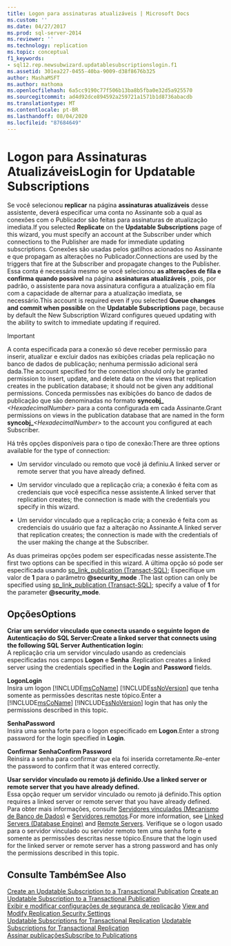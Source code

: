 ```yaml
---
title: Logon para assinaturas atualizáveis | Microsoft Docs
ms.custom: ''
ms.date: 04/27/2017
ms.prod: sql-server-2014
ms.reviewer: ''
ms.technology: replication
ms.topic: conceptual
f1_keywords:
- sql12.rep.newsubwizard.updatablesubscriptionslogin.f1
ms.assetid: 301ea227-0455-40ba-9009-d38f8676b325
author: MashaMSFT
ms.author: mathoma
ms.openlocfilehash: 6a5cc9190c77f506b13ba8b5fba0e32d5a925570
ms.sourcegitcommit: ad4d92dce894592a259721a1571b1d8736abacdb
ms.translationtype: MT
ms.contentlocale: pt-BR
ms.lasthandoff: 08/04/2020
ms.locfileid: "87684649"
---
```

# <a name="login-for-updatable-subscriptions"></a><span data-ttu-id="015e1-102">Logon para Assinaturas Atualizáveis</span><span class="sxs-lookup"><span data-stu-id="015e1-102">Login for Updatable Subscriptions</span></span>
  <span data-ttu-id="015e1-103">Se você selecionou **replicar** na página **assinaturas atualizáveis** desse assistente, deverá especificar uma conta no Assinante sob a qual as conexões com o Publicador são feitas para assinaturas de atualização imediata.</span><span class="sxs-lookup"><span data-stu-id="015e1-103">If you selected **Replicate** on the **Updatable Subscriptions** page of this wizard, you must specify an account at the Subscriber under which connections to the Publisher are made for immediate updating subscriptions.</span></span> <span data-ttu-id="015e1-104">Conexões são usadas pelos gatilhos acionados no Assinante e que propagam as alterações no Publicador.</span><span class="sxs-lookup"><span data-stu-id="015e1-104">Connections are used by the triggers that fire at the Subscriber and propagate changes to the Publisher.</span></span> <span data-ttu-id="015e1-105">Essa conta é necessária mesmo se você selecionou **as alterações de fila e confirma quando possível** na página **assinaturas atualizáveis** , pois, por padrão, o assistente para nova assinatura configura a atualização em fila com a capacidade de alternar para a atualização imediata, se necessário.</span><span class="sxs-lookup"><span data-stu-id="015e1-105">This account is required even if you selected **Queue changes and commit when possible** on the **Updatable Subscriptions** page, because by default the New Subscription Wizard configures queued updating with the ability to switch to immediate updating if required.</span></span>  
  
> [!IMPORTANT]  
>  <span data-ttu-id="015e1-106">A conta especificada para a conexão só deve receber permissão para inserir, atualizar e excluir dados nas exibições criadas pela replicação no banco de dados de publicação; nenhuma permissão adicional será dada.</span><span class="sxs-lookup"><span data-stu-id="015e1-106">The account specified for the connection should only be granted permission to insert, update, and delete data on the views that replication creates in the publication database; it should not be given any additional permissions.</span></span> <span data-ttu-id="015e1-107">Conceda permissões nas exibições do banco de dados de publicação que são denominadas no formato **syncobj_** _\<HexadecimalNumber>_ para a conta configurada em cada Assinante.</span><span class="sxs-lookup"><span data-stu-id="015e1-107">Grant permissions on views in the publication database that are named in the form **syncobj_**_\<HexadecimalNumber>_ to the account you configured at each Subscriber.</span></span>  
  
 <span data-ttu-id="015e1-108">Há três opções disponíveis para o tipo de conexão:</span><span class="sxs-lookup"><span data-stu-id="015e1-108">There are three options available for the type of connection:</span></span>  
  
-   <span data-ttu-id="015e1-109">Um servidor vinculado ou remoto que você já definiu.</span><span class="sxs-lookup"><span data-stu-id="015e1-109">A linked server or remote server that you have already defined.</span></span>  
  
-   <span data-ttu-id="015e1-110">Um servidor vinculado que a replicação cria; a conexão é feita com as credenciais que você especifica nesse assistente.</span><span class="sxs-lookup"><span data-stu-id="015e1-110">A linked server that replication creates; the connection is made with the credentials you specify in this wizard.</span></span>  
  
-   <span data-ttu-id="015e1-111">Um servidor vinculado que a replicação cria; a conexão é feita com as credenciais do usuário que faz a alteração no Assinante.</span><span class="sxs-lookup"><span data-stu-id="015e1-111">A linked server that replication creates; the connection is made with the credentials of the user making the change at the Subscriber.</span></span>  
  
 <span data-ttu-id="015e1-112">As duas primeiras opções podem ser especificadas nesse assistente.</span><span class="sxs-lookup"><span data-stu-id="015e1-112">The first two options can be specified in this wizard.</span></span> <span data-ttu-id="015e1-113">A última opção só pode ser especificada usando [sp_link_publication &#40;Transact-SQL&#41;](/sql/relational-databases/system-stored-procedures/sp-link-publication-transact-sql); Especifique um valor de **1** para o parâmetro **@security_mode** .</span><span class="sxs-lookup"><span data-stu-id="015e1-113">The last option can only be specified using [sp_link_publication &#40;Transact-SQL&#41;](/sql/relational-databases/system-stored-procedures/sp-link-publication-transact-sql); specify a value of **1** for the parameter **@security_mode**.</span></span>  
  
## <a name="options"></a><span data-ttu-id="015e1-114">Opções</span><span class="sxs-lookup"><span data-stu-id="015e1-114">Options</span></span>  
 <span data-ttu-id="015e1-115">**Criar um servidor vinculado que conecta usando o seguinte logon de Autenticação do SQL Server:**</span><span class="sxs-lookup"><span data-stu-id="015e1-115">**Create a linked server that connects using the following SQL Server Authentication login:**</span></span>  
 <span data-ttu-id="015e1-116">A replicação cria um servidor vinculado usando as credenciais especificadas nos campos **Logon** e **Senha** .</span><span class="sxs-lookup"><span data-stu-id="015e1-116">Replication creates a linked server using the credentials specified in the **Login** and **Password** fields.</span></span>  
  
 <span data-ttu-id="015e1-117">**Logon**</span><span class="sxs-lookup"><span data-stu-id="015e1-117">**Login**</span></span>  
 <span data-ttu-id="015e1-118">Insira um logon [!INCLUDE[msCoName](../../includes/msconame-md.md)] [!INCLUDE[ssNoVersion](../../includes/ssnoversion-md.md)] que tenha somente as permissões descritas neste tópico.</span><span class="sxs-lookup"><span data-stu-id="015e1-118">Enter a [!INCLUDE[msCoName](../../includes/msconame-md.md)] [!INCLUDE[ssNoVersion](../../includes/ssnoversion-md.md)] login that has only the permissions described in this topic.</span></span>  
  
 <span data-ttu-id="015e1-119">**Senha**</span><span class="sxs-lookup"><span data-stu-id="015e1-119">**Password**</span></span>  
 <span data-ttu-id="015e1-120">Insira uma senha forte para o logon especificado em **Logon**.</span><span class="sxs-lookup"><span data-stu-id="015e1-120">Enter a strong password for the login specified in **Login**.</span></span>  
  
 <span data-ttu-id="015e1-121">**Confirmar Senha**</span><span class="sxs-lookup"><span data-stu-id="015e1-121">**Confirm Password**</span></span>  
 <span data-ttu-id="015e1-122">Reinsira a senha para confirmar que ela foi inserida corretamente.</span><span class="sxs-lookup"><span data-stu-id="015e1-122">Re-enter the password to confirm that it was entered correctly.</span></span>  
  
 <span data-ttu-id="015e1-123">**Usar servidor vinculado ou remoto já definido.**</span><span class="sxs-lookup"><span data-stu-id="015e1-123">**Use a linked server or remote server that you have already defined.**</span></span>  
 <span data-ttu-id="015e1-124">Essa opção requer um servidor vinculado ou remoto já definido.</span><span class="sxs-lookup"><span data-stu-id="015e1-124">This option requires a linked server or remote server that you have already defined.</span></span> <span data-ttu-id="015e1-125">Para obter mais informações, consulte [Servidores vinculados &#40;Mecanismo de Banco de Dados&#41;](../linked-servers/linked-servers-database-engine.md) e [Servidores remotos](../../database-engine/configure-windows/remote-servers.md).</span><span class="sxs-lookup"><span data-stu-id="015e1-125">For more information, see [Linked Servers &#40;Database Engine&#41;](../linked-servers/linked-servers-database-engine.md) and [Remote Servers](../../database-engine/configure-windows/remote-servers.md).</span></span> <span data-ttu-id="015e1-126">Verifique se o logon usado para o servidor vinculado ou servidor remoto tem uma senha forte e somente as permissões descritas nesse tópico.</span><span class="sxs-lookup"><span data-stu-id="015e1-126">Ensure that the login used for the linked server or remote server has a strong password and has only the permissions described in this topic.</span></span>  
  
## <a name="see-also"></a><span data-ttu-id="015e1-127">Consulte Também</span><span class="sxs-lookup"><span data-stu-id="015e1-127">See Also</span></span>  
 <span data-ttu-id="015e1-128">[Create an Updatable Subscription to a Transactional Publication](publish/create-an-updatable-subscription-to-a-transactional-publication.md) </span><span class="sxs-lookup"><span data-stu-id="015e1-128">[Create an Updatable Subscription to a Transactional Publication](publish/create-an-updatable-subscription-to-a-transactional-publication.md) </span></span>  
 <span data-ttu-id="015e1-129">[Exibir e modificar configurações de segurança de replicação](security/view-and-modify-replication-security-settings.md) </span><span class="sxs-lookup"><span data-stu-id="015e1-129">[View and Modify Replication Security Settings](security/view-and-modify-replication-security-settings.md) </span></span>  
 <span data-ttu-id="015e1-130">[Updatable Subscriptions for Transactional Replication](transactional/updatable-subscriptions-for-transactional-replication.md) </span><span class="sxs-lookup"><span data-stu-id="015e1-130">[Updatable Subscriptions for Transactional Replication](transactional/updatable-subscriptions-for-transactional-replication.md) </span></span>  
 [<span data-ttu-id="015e1-131">Assinar publicações</span><span class="sxs-lookup"><span data-stu-id="015e1-131">Subscribe to Publications</span></span>](subscribe-to-publications.md)  
  
  
